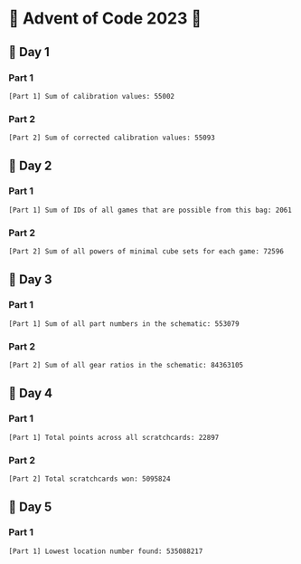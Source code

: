 # 🎄 Advent of Code 2023 🎄


## 📅 Day 1

### Part 1
```
[Part 1] Sum of calibration values: 55002
```

### Part 2
```
[Part 2] Sum of corrected calibration values: 55093
```


## 📅 Day 2

### Part 1
```
[Part 1] Sum of IDs of all games that are possible from this bag: 2061
```

### Part 2
```
[Part 2] Sum of all powers of minimal cube sets for each game: 72596
```


## 📅 Day 3

### Part 1
```
[Part 1] Sum of all part numbers in the schematic: 553079
```

### Part 2
```
[Part 2] Sum of all gear ratios in the schematic: 84363105
```


## 📅 Day 4

### Part 1
```
[Part 1] Total points across all scratchcards: 22897
```

### Part 2
```
[Part 2] Total scratchcards won: 5095824
```


## 📅 Day 5

### Part 1
```
[Part 1] Lowest location number found: 535088217
```
